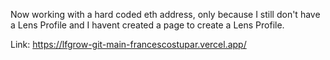 Now working with a hard coded eth address, only because I still don't have a Lens Profile and I havent created a page to create a Lens Profile.

Link: https://lfgrow-git-main-francescostupar.vercel.app/
